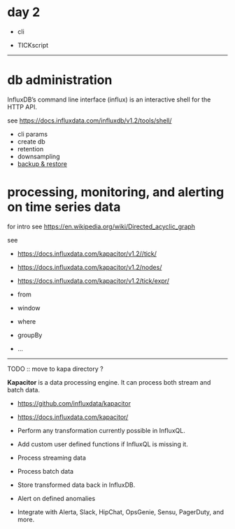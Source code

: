 # day 2

* cli

* TICKscript



-----

# db administration

InfluxDB’s command line interface (influx) is an interactive shell for the HTTP API.

see https://docs.influxdata.com/influxdb/v1.2/tools/shell/

* cli params
* create db
* retention
* downsampling 
* [backup & restore](TICK/InfluxDB/backupAndRestore.md)

#  processing, monitoring, and alerting on time series data

for intro see https://en.wikipedia.org/wiki/Directed_acyclic_graph

see 
* https://docs.influxdata.com/kapacitor/v1.2//tick/
* https://docs.influxdata.com/kapacitor/v1.2/nodes/
* https://docs.influxdata.com/kapacitor/v1.2/tick/expr/

* from
* window
* where
* groupBy
* ...

-----

TODO :: move to kapa directory ?

**Kapacitor** is a data processing engine. It can process both stream and batch data.



 * https://github.com/influxdata/kapacitor
 * https://docs.influxdata.com/kapacitor/


 * Perform any transformation currently possible in InfluxQL.
 * Add custom user defined functions if InfluxQL is missing it.


 * Process streaming data
 * Process batch data


 * Store transformed data back in InfluxDB.
 * Alert on defined anomalies
  * Integrate with Alerta, Slack, HipChat, OpsGenie,  Sensu, PagerDuty, and more.

